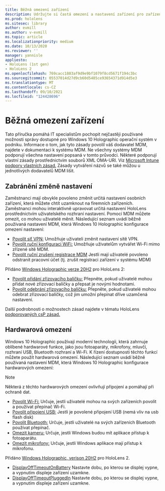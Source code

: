 ```yaml
---
title: Běžná omezení zařízení
description: Udržujte si častá omezení a nastavení zařízení pro zařízení HoloLens hybridní realitou.
ms.prod: hololens
ms.sitesec: library
author: evmill
ms.author: v-evmill
ms.topic: article
ms.localizationpriority: medium
ms.date: 10/13/2020
ms.reviewer: ''
manager: yannisle
appliesto:
- HoloLens (1st gen)
- HoloLens 2
ms.openlocfilehash: 769cacc1803af9d9e9bf1079f8cd5671f194c3bc
ms.sourcegitcommit: 05537014d27d9cb60d5485ce93654371d914d5e3
ms.translationtype: MT
ms.contentlocale: cs-CZ
ms.lasthandoff: 09/10/2021
ms.locfileid: "124428696"
---
```

# <a name="common-device-restrictions"></a>Běžná omezení zařízení 

Tato příručka pomáhá IT specialistům pochopit nejčastěji používané možnosti správy dostupné pro Windows 10 Holographic operační systém v podniku. Informace o tom, jak tyto zásady povolil váš dodavatel MDM, najdete v dokumentaci k systému MDM. Ne všechny systémy MDM podporují všechna nastavení popsaná v tomto průvodci. Některé podporují vlastní zásady prostřednictvím souborů XML OMA-URI. Viz [Microsoft Intune podpory vlastních zásad.](/mem/intune/configuration/custom-settings-windows-10) Zásady vytváření názvů se také můžou u jednotlivých dodavatelů MDM lišit.

## <a name="prevent-changing-of-settings"></a>Zabránění změně nastavení
Zaměstnanci mají obvykle povoleno změnit určitá nastavení osobních zařízení, která můžete chtít uzamknout na firemních zařízeních. Zaměstnanci mohou interaktivně upravovat určitá nastavení HoloLens prostřednictvím uživatelského rozhraní nastavení. Pomocí MDM můžete omezit, co mohou uživatelé měnit. Následující seznam uvádí běžně používaná nastavení MDM, která Windows 10 Holographic konfigurace omezení nastavení:
-   [Povolit síť VPN:](/windows/client-management/mdm/policy-csp-settings#settings-allowvpn) Umožňuje uživateli změnit nastavení sítě VPN.
-   [Povolit ruční konfiguraci WiFi:](/windows/client-management/mdm/policy-csp-wifi#wifi-allowmanualwificonfiguration) Umožňuje uživatelům vytvářet Wi-Fi mimo zřízené sítě MDM.
-   [Povolit ruční zrušení registrace MDM](/windows/client-management/mdm/policy-csp-experience#experience-allowmanualmdmunenrollment) Jestli mají uživatelé povoleno odstranit pracovní účet (tj. zrušit registraci zařízení v systému MDM)

Přidáno [Windows Holographic verze 20H2](hololens-release-notes.md#windows-holographic-version-20h2) pro HoloLens 2:
- [Povolit přidání zřizovacího balíčku:](/windows/client-management/mdm/policy-csp-security#security-allowaddprovisioningpackage) Přepněte, pokud uživatelé mohou přidat nové zřizovací balíčky a přepsat je novými hodnotami.
- [Povolit odebrání zřizovacího balíčku:](/windows/client-management/mdm/policy-csp-security#security-allowremoveprovisioningpackage) Přepněte, pokud uživatelé mohou odebrat zřizovací balíčky, což jim umožní přepínat dříve uzamčená nastavení.

Další podrobnosti o možnostech zásad najdete v tématu HoloLens [podporovaných csP zásad.](/windows/client-management/mdm/policy-csps-supported-by-hololens2)

## <a name="hardware-restrictions"></a>Hardwarová omezení
Windows 10 Holographic používají moderní technologii, která zahrnuje oblíbené hardwarové funkce, jako jsou fotoaparáty, mikrofony, mluvčí, rozhraní USB, Bluetooth rozhraní a Wi-Fi. K řízení dostupnosti těchto funkcí můžete použít hardwarová omezení.
Následující seznam uvádí běžně používaná nastavení MDM, která Windows 10 Holographic konfigurace hardwarových omezení:

> [!NOTE]
> Některá z těchto hardwarových omezení ovlivňují připojení a pomáhají při ochraně dat.

-   [Povolit Wi-Fi:](/windows/client-management/mdm/policy-csp-wifi#wifi-allowwifi) Určuje, jestli uživatelé mohou na svých zařízeních povolit a používat přepínač Wi-Fi.
-   [Povolit připojení USB:](/windows/client-management/mdm/policy-csp-connectivity#connectivity-allowusbconnection) Jestli je povolené připojení USB (nemá vliv na usb flash disk)
-   [Povolit Bluetooth:](/windows/client-management/mdm/policy-csp-connectivity#connectivity-allowbluetooth) Určuje, jestli uživatelé na svých zařízeních Bluetooth používat přepínač.
-   [Omezit kameru:](/windows/client-management/mdm/policy-csp-privacy#privacy-letappsaccesscamera) Určuje, jestli Windows budou mít aplikace přístup k fotoaparátu.
-   [Omezit mikrofony:](/windows/client-management/mdm/policy-csp-privacy#privacy-letappsaccessmicrophone) Určuje, jestli Windows aplikace mají přístup k mikrofonu.

Přidáno [Windows Holographic, verison 20H2](hololens-release-notes.md#windows-holographic-version-20h2) pro HoloLens 2. 
- [DisplayOffTimeoutOnBattery](/windows/client-management/mdm/policy-csp-power#power-displayofftimeoutonbattery) Nastavte dobu, po kterou se displej vypne, a vypnutím displeje zařízení uzamkne. 
- [DisplayOffTimeoutPluggedIn](/windows/client-management/mdm/policy-csp-power#power-displayofftimeoutpluggedin) Nastavte dobu, po kterou se displej vypne, a vypnutím displeje zařízení uzamkne. 
